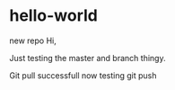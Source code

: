 # hello-world
new repo
Hi,

Just testing the master and branch thingy.

Git pull successfull now testing git push

